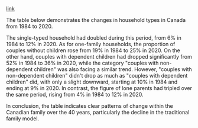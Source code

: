 [link](https://www.ielts-writing.info/EXAM/academic_writing_samples_task_1/1174/)

The table below demonstrates the changes in household types in Canada from 1984 to 2020.

The single-typed household had doubled during this period, from 6% in 1984 to 12% in 2020. As for one-family households, the proportion of couples without children rose from 19% in 1984 to 25% in 2020. On the other hand, couples with dependent children had dropped significantly from 52% in 1984 to 36% in 2020, while the category "couples with non-dependent children" was also facing a similar trend. However, "couples with non-dependent children" didn't drop as much as "couples with dependent children" did, with only a slight downward, starting at 10% in 1984 and ending at 9% in 2020. In contrast, the figure of lone parents had tripled over the same period, rising from 4% in 1984 to 12% in 2020.

In conclusion, the table indicates clear patterns of change within the Canadian family over the 40 years, particularly the decline in the traditional family model.